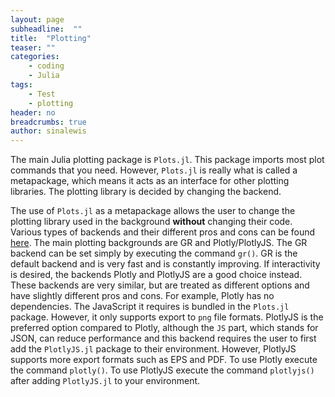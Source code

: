 ```yaml
---
layout: page
subheadline:  ""
title:  "Plotting"
teaser: ""
categories:
    - coding
    - Julia
tags:
    - Test
    - plotting
header: no
breadcrumbs: true
author: sinalewis
---
```


The main Julia plotting package is `Plots.jl`. This package imports most plot commands that you need. However, `Plots.jl` is really what is called a metapackage, which means it acts as an interface for other plotting libraries. The plotting library is decided by changing the backend.

The use of `Plots.jl` as a metapackage allows the user to change the plotting library used in the background **without** changing their code. Various types of backends and their different pros and cons can be found [here](https://docs.juliaplots.org/latest/backends/#backends). The main plotting backgrounds are GR and Plotly/PlotlyJS. The GR backend can be set simply by executing the command `gr()`. GR is the default backend and is very fast and is constantly improving. If interactivity is desired, the backends Plotly and PlotlyJS are a good choice instead. These backends are very similar, but are treated as different options and have slightly different pros and cons. For example, Plotly has no dependencies. The JavaScript it requires is bundled in the `Plots.jl` package.  However, it only supports export to `png` file formats. PlotlyJS is the preferred option compared to Plotly, although the `JS` part, which stands for JSON, can reduce performance and this backend requires the user to first add the `PlotlyJS.jl` package to their environment. However, PlotlyJS supports more export formats such as EPS and PDF. To use Plotly execute the command `plotly()`. To use PlotlyJS execute the command `plotlyjs()` after adding `PlotlyJS.jl` to your environment.